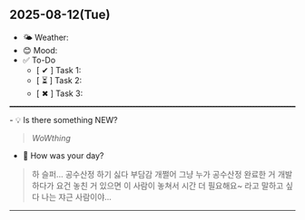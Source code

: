 ## 2025-08-12(Tue)

- 🌤 Weather:
- 😊 Mood:
- ✅ To-Do
  - [ ✔ ] Task 1:
  - [ ⏳ ] Task 2:
  - [ ✖ ] Task 3:
<hr style="border-top: 1px dashed #333;">
- 💡 Is there something NEW?

> *WoWthing*

- 📝 How was your day?
> 하 슬퍼... 공수산정 하기 싫다 부담감 개쩔어
> 그냥 누가 공수산정 완료한 거 개발하다가 요건 놓친 거 있으면 이 사람이 놓쳐서 시간 더 필요해요~ 라고 말하고 싶다
> 나는 쟈근 사람이야...

---
